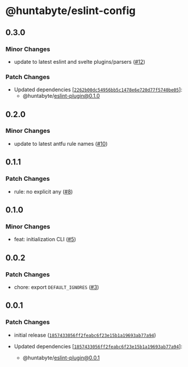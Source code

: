 # @huntabyte/eslint-config

## 0.3.0

### Minor Changes

- update to latest eslint and svelte plugins/parsers ([#12](https://github.com/huntabyte/eslint-config/pull/12))

### Patch Changes

- Updated dependencies [[`2262b00dc54956bb5c1478e6e720d77f5740be05`](https://github.com/huntabyte/eslint-config/commit/2262b00dc54956bb5c1478e6e720d77f5740be05)]:
  - @huntabyte/eslint-plugin@0.1.0

## 0.2.0

### Minor Changes

- update to latest antfu rule names ([#10](https://github.com/huntabyte/eslint-config/pull/10))

## 0.1.1

### Patch Changes

- rule: no explicit any ([#8](https://github.com/huntabyte/eslint-config/pull/8))

## 0.1.0

### Minor Changes

- feat: initialization CLI ([#5](https://github.com/huntabyte/eslint-config/pull/5))

## 0.0.2

### Patch Changes

- chore: export `DEFAULT_IGNORES` ([#3](https://github.com/huntabyte/eslint-config/pull/3))

## 0.0.1

### Patch Changes

- initial release ([`1857433056ff2feabc6f23e15b1a19693ab77a94`](https://github.com/huntabyte/eslint-config/commit/1857433056ff2feabc6f23e15b1a19693ab77a94))

- Updated dependencies [[`1857433056ff2feabc6f23e15b1a19693ab77a94`](https://github.com/huntabyte/eslint-config/commit/1857433056ff2feabc6f23e15b1a19693ab77a94)]:
  - @huntabyte/eslint-plugin@0.0.1
